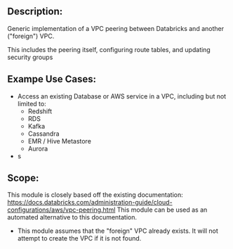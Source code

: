 ## Description:

Generic implementation of a VPC peering between Databricks and another ("foreign") VPC.

This includes the peering itself, configuring route tables, and updating security groups

## Exampe Use Cases:

- Access an existing Database or AWS service in a VPC, including but not limited to:
	- Redshift
	- RDS
	- Kafka
	- Cassandra
	- EMR / Hive Metastore
	- Aurora
- s

## Scope:

This module is closely based off the existing documentation:
https://docs.databricks.com/administration-guide/cloud-configurations/aws/vpc-peering.html
This module can be used as an automated alternative to this documentation.

- This module assumes that the "foreign" VPC already exists. It will not attempt to create the VPC if it is not found.
